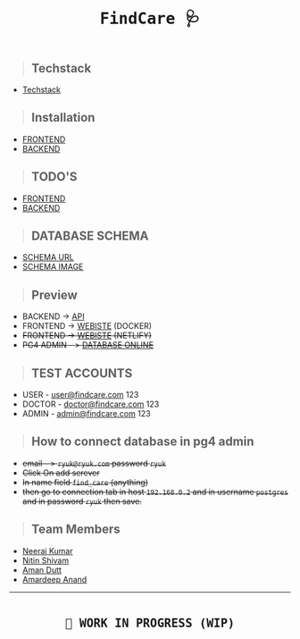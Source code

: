 #

<pre><h1 align='center'>FindCare 🩺</h1></pre>

> ## Techstack

- [Techstack](./docs/TECHSTACK.md)

> ## Installation

- [FRONTEND](/frontend/docs/INSTALLATION.md)
- [BACKEND](/backend/docs/INSTALLATION.md)

> ## TODO'S

- [FRONTEND](./frontend/docs/TODO.md)
- [BACKEND](./backend/docs/TODO.md)

> ## DATABASE SCHEMA

- [SCHEMA URL](https://dbdiagram.io/d/6257933e2514c979032a5f7d)
- [SCHEMA IMAGE](databse_schema.png)

> ## Preview

- BACKEND  -> [API](https://bit.ly/3kQH1Ih)
- FRONTEND ->  [WEBISTE](https://bit.ly/380nQbZ) (DOCKER)
- ~~FRONTEND ->  [WEBISTE](https://jazzy-starship-22dd57.netlify.app) (NETLIFY)~~
- ~~PG4 ADMIN - > [DATABASE ONLINE](https://pgadmin-ryuk-me.cloud.okteto.net)~~
  
> ## TEST ACCOUNTS

- USER - user@findcare.com 123
- DOCTOR - doctor@findcare.com 123
- ADMIN - admin@findcare.com 123

> ## How to connect database in pg4 admin

- ~~email - > `ryuk@ryuk.com` password `ryuk`~~
- ~~Click On add serever~~
- ~~In name field `find_care` (anything)~~
- ~~then go to connection tab in host `192.168.0.2` and in username `postgres` and in password `ryuk` then save.~~

> ## Team Members

- [Neeraj Kumar](https://github.com/Ryuk-me)
- [Nitin Shivam](https://github.com/nitinshivam)
- [Aman Dutt](https://github.com/adgamerx)
- [Amardeep Anand](#null)

<hr>
<pre><h2 align='center'>👷 WORK IN PROGRESS (WIP)</h2></pre>
